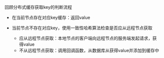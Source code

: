 回顾分布式缓存获取key的判断流程


- 在当前节点存在对应key缓存：返回value
- 当前节点不存在对应key，使用一致性哈希算法检查是否应从远程节点获取

    - 应从远程节点获取：本地节点的客户端向远程节点的服务端发起请求，获得value
    - 不从远程节点获取：调用回调函数，从数据库从获得value并添加到缓存中
  